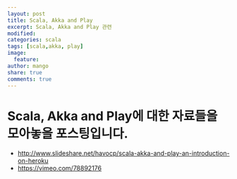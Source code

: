 ```yaml
---
layout: post
title: Scala, Akka and Play
excerpt: Scala, Akka and Play 관련
modified:
categories: scala
tags: [scala,akka, play]
image:
  feature:
author: mango
share: true
comments: true  
---
```


# Scala, Akka and Play에 대한 자료들을 모아놓을 포스팅입니다.

* <http://www.slideshare.net/havocp/scala-akka-and-play-an-introduction-on-heroku>
* <https://vimeo.com/78892176>
